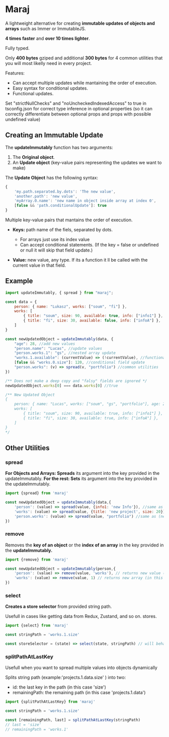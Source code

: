 
# Maraj

A lightweight alternative for creating **immutable updates of objects and arrays** such as Immer or ImmutableJS.

**4 times faster** and **over 10 times lighter**.

Fully typed.

Only **400 bytes** gziped and additional **300 bytes** for 4 common utilities that you will most likelly need in every project.

Features:

- Can accept multiple updates while mantaining the order of execution.
- Easy syntax for conditional updates.
- Functional updates.

Set "strictNullChecks" and "noUncheckedIndexedAccess" to true in tsconfig.json for correct type inference in optional properties (so it can correctly differentiate between optional props and props with possible undefined value)

## Creating an Immutable Update

The **updateImmutably** function has two arguments:

1. The **Original object**.
2. An **Update object** (key-value pairs representing the updates we want to make)

The **Update Object** has the following syntax:

```js
{
    'my.path.separated.by.dots': 'The new value',
    'another.path': 'new value',
    'myArray.0.name': 'new name in object inside array at index 0',
    [false && 'path.conditionalUpdate']: true
}
```

Multiple key-value pairs that mantains the order of execution.

- **Keys:** path name of the fiels, separated by dots.
  - For arrays just use its index value
  - Can accept conditional statements. (If the key = false or undefined or null it will skip that field update.)

- **Value:** new value, any type. If its a function it ll be called with the current value in that field.

## Example

```js
import updateImmutably, { spread } from "maraj";

const data = {
    person: { name: "Lukasz", works: ["soum", "fi"] },
    works: [
        { title: "soum", size: 90, available: true, info: ["info1"] },
        { title: "fi", size: 30, available: false, info: ["infoA"] },
    ]
}

const newUpdatedObject = updateImmutably(data, {
    "age": 28, //add new values
    "person.name": "Lucas", //update values
    "person.works.1": "gs", //nested array update
    "works.1.available": (currentValue) => (!currentValue), //functional update
    [false && "works.0.size"]: 120, //conditional field update
    "person.works": (v) => spread(v, "portfolio") //common utilities
})

/** Does not make a deep copy and "falsy" fields are ignored */
newUpdatedObject.works[0] === data.works[0] //true

/** New Updated Object 
{
    person: { name: "Lucas", works: ["soum", "gs", "portfolio"], age: 28 },
    works: [
        { title: "soum", size: 90, available: true, info: ["info1"] },
        { title: "fi", size: 30, available: true, info: ["infoA"] },
    ]
}
*/
```

## Other Utilities

### spread

**For Objects and Arrays: Spreads** its argument into the key provided in the updateImmutably.
**For the rest: Sets** its argument into the key provided in the updateImmutably.

```js
import {spread} from 'maraj'

const newUpdatedObject = updateImmutably(data,{
    'person': (value) => spread(value, {info1: 'new Info'}), //same as (newValue) => (value) => ({...value, ...newValue})
    'works': (value) => spread(value, {title: 'new project', size: 20}) //same as (newValueToAdd) => (value) => ([...value, ...newValueToAdd])
    'person.works': (value) => spread(value, "portfolio") //same as (newValue) => (value) => (newValue)
})
```

### remove

Removes the **key of an object** or the **index of an array** in the key provided in the **updateImmutably.**

```js
import {remove} from 'maraj'

const newUpdatedObject = updateImmutably(person,{
    'person': (value) => remove(value, 'works'), // returns new value (in this case "person") without the provided key ("works")
    'works': (value) => remove(value, 1) // returns new array (in this case "works") without the provided index (1)
})
```

### select

**Creates a store selector** from provided string path.

Usefull in cases like getting data from Redux, Zustand, and so on. stores.

```js
import {select} from 'maraj'

const stringPath = 'works.1.size'

const storeSelector = (state) => select(state, stringPath) // will behave as (store) => store[works][1][size]
```

### splitPathAtLastKey

Usefull when you want to spread multiple values into objects dynamically

Splits string path (example:'projects.1.data.size' ) into two:

- id: the last key in the path (in this case 'size')
- remainingPath: the remaining path (in this case 'projects.1.data')

```js
import {splitPathAtLastKey} from 'maraj'

const stringPath = 'works.1.size'

const [remainingPath, last] = splitPathAtLastKey(stringPath)
// last = 'size'
// remainingPath = 'works.1'
```
